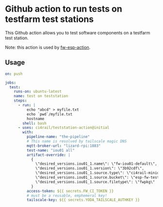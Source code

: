 # Github action to run tests on testfarm test stations

This Github action allows you to test software components on a testfarm test station.

Note: this action is used by [fw-esp-action](https://github.com/ci4rail/fw_esp-action).

## Usage

```yaml
on: push

jobs:
  test:
    runs-on: ubuntu-latest
    name: test on teststation
    steps:
      - run: |
          echo "abcd" > myfile.txt
          echo `pwd`/myfile.txt
          hostname
        shell: bash
      - uses: ci4rail/teststation-action@initial
        with:
          pipeline-name: "the-pipeline"
          # This name is resolved by tailscale magic DNS
          mqtt-broker-url: "lizard-rpi:1883"
          test-name: "iou01 all"
          artifact-override: |
            {
              \"desired_versions.iou01_1.name\": \"fw-iou01-default\",
              \"desired_versions.iou01_1.version\": \"3b92cdf\",
              \"desired_versions.iou01_1.source.type\": \"ci4rail-minio\",
              \"desired_versions.iou01_1.source.bucket\": \"esp-fw-testing\",
              \"desired_versions.iou01_1.source.filetype\": \"fwpkg\"
            }
          access-token: ${{ secrets.FW_CI_TOKEN }}
          # must be a reusable, emphemeral key!
          tailscale-key: ${{ secrets.YODA_TAILSCALE_AUTHKEY }}
```
